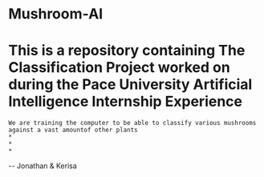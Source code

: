 # Mushroom-AI

# This is a repository containing The Classification Project worked on during the Pace University Artificial Intelligence Internship Experience
    We are training the computer to be able to classify various mushrooms against a vast amountof other plants
    *
    *
    *



-- Jonathan & Kerisa
